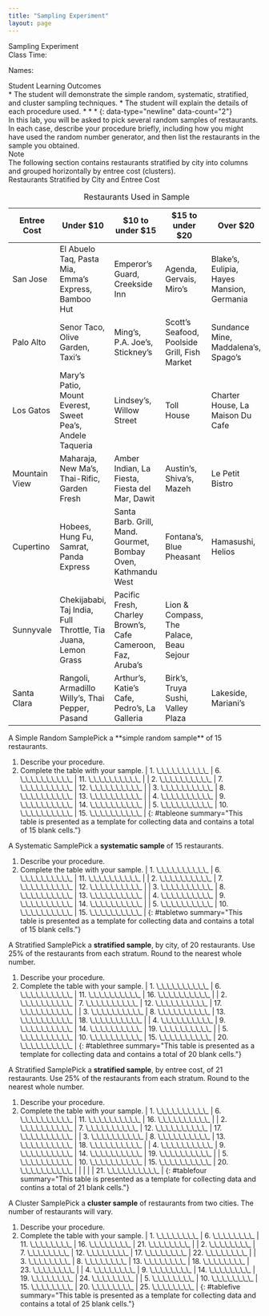 ```yaml
---
title: "Sampling Experiment"
layout: page
---
```



<div data-type="note" class="statistics lab" data-label="" markdown="1">
<div data-type="title">
Sampling Experiment
</div>
Class Time:

Names:

<div data-type="list" id="element-806" markdown="1">
<div data-type="title">
Student Learning Outcomes
</div>
* The student will demonstrate the simple random, systematic, stratified, and cluster sampling techniques.
* The student will explain the details of each procedure used.
  * * *
  {: data-type="newline" data-count="2"}

</div>
In this lab, you will be asked to pick several random samples of restaurants. In each case, describe your procedure briefly, including how you might have used the random number generator, and then list the restaurants in the sample you obtained.

<div data-type="note" id="id11521709" data-label="" markdown="1">
<div data-type="title">
Note
</div>
The following section contains restaurants stratified by city into columns and grouped horizontally by entree cost (clusters).

</div>
<span data-type="title">Restaurants Stratified by City and Entree Cost </span>

<table id="id9894hh324636" pgwide="1" summary="This table provides a sample of restaurants.  Each cell contains a list of restaurants that correspond to the given location and price range.  The first column lists the location, the second column contains restaurants with entrees under $10, the third column contains restaurants with entrees between $10 and $15, the fourth column between $15 and $20, and the fifth column restaurants with entrees over $20."><caption><span data-type="title">Restaurants Used in Sample</span></caption><thead>
<tr>
<th>Entree Cost</th>
<th>Under $10</th>
<th>$10 to under $15</th>
<th>$15 to under $20</th>
<th>Over $20</th>
</tr>
</thead><tbody>
<tr>
<td>San Jose</td>
<td>El Abuelo Taq, Pasta Mia, Emma’s Express, Bamboo Hut</td>
<td>Emperor’s Guard, Creekside Inn</td>
<td>Agenda, Gervais, Miro’s</td>
<td>Blake’s, Eulipia, Hayes Mansion, Germania</td>
</tr>
<tr>
<td>Palo Alto</td>
<td>Senor Taco, Olive Garden, Taxi’s</td>
<td>Ming’s, P.A. Joe’s, Stickney’s</td>
<td>Scott’s Seafood, Poolside Grill, Fish Market</td>
<td>Sundance Mine, Maddalena’s, Spago’s</td>
</tr>
<tr>
<td>Los Gatos</td>
<td>Mary’s Patio, Mount Everest, Sweet Pea’s, Andele Taqueria</td>
<td>Lindsey’s, Willow Street</td>
<td>Toll House</td>
<td>Charter House, La Maison Du Cafe</td>
</tr>
<tr>
<td>Mountain View</td>
<td>Maharaja, New Ma’s, Thai-Rific, Garden Fresh</td>
<td>Amber Indian, La Fiesta, Fiesta del Mar, Dawit</td>
<td>Austin’s, Shiva’s, Mazeh</td>
<td>Le Petit Bistro</td>
</tr>
<tr>
<td>Cupertino</td>
<td>Hobees, Hung Fu, Samrat, Panda Express</td>
<td>Santa Barb. Grill, Mand. Gourmet, Bombay Oven, Kathmandu West</td>
<td>Fontana’s, Blue Pheasant</td>
<td>Hamasushi, Helios</td>
</tr>
<tr>
<td>Sunnyvale</td>
<td>Chekijababi, Taj India, Full Throttle, Tia Juana, Lemon Grass</td>
<td>Pacific Fresh, Charley Brown’s, Cafe Cameroon, Faz, Aruba’s</td>
<td>Lion &amp; Compass, The Palace, Beau Sejour</td>
<td />
</tr>
<tr>
<td>Santa Clara</td>
<td>Rangoli, Armadillo Willy’s, Thai Pepper, Pasand</td>
<td>Arthur’s, Katie’s Cafe, Pedro’s, La Galleria</td>
<td>Birk’s, Truya Sushi, Valley Plaza</td>
<td>Lakeside, Mariani’s</td>
</tr>
</tbody></table>
<span data-type="title">A Simple Random Sample</span>Pick a **simple random sample** of 15 restaurants.

1.  Describe your procedure.
2.  Complete the table with your sample.
    | 1. \\\_\\\_\\\_\\\_\\\_\\\_\\\_\\\_\\\_\\\_ | 6. \\\_\\\_\\\_\\\_\\\_\\\_\\\_\\\_\\\_\\\_ | 11. \\\_\\\_\\\_\\\_\\\_\\\_\\\_\\\_\\\_\\\_ |
    | 2. \\\_\\\_\\\_\\\_\\\_\\\_\\\_\\\_\\\_\\\_ | 7. \\\_\\\_\\\_\\\_\\\_\\\_\\\_\\\_\\\_\\\_ | 12. \\\_\\\_\\\_\\\_\\\_\\\_\\\_\\\_\\\_\\\_ |
    | 3. \\\_\\\_\\\_\\\_\\\_\\\_\\\_\\\_\\\_\\\_ | 8. \\\_\\\_\\\_\\\_\\\_\\\_\\\_\\\_\\\_\\\_ | 13. \\\_\\\_\\\_\\\_\\\_\\\_\\\_\\\_\\\_\\\_ |
    | 4. \\\_\\\_\\\_\\\_\\\_\\\_\\\_\\\_\\\_\\\_ | 9. \\\_\\\_\\\_\\\_\\\_\\\_\\\_\\\_\\\_\\\_ | 14. \\\_\\\_\\\_\\\_\\\_\\\_\\\_\\\_\\\_\\\_ |
    | 5. \\\_\\\_\\\_\\\_\\\_\\\_\\\_\\\_\\\_\\\_ | 10. \\\_\\\_\\\_\\\_\\\_\\\_\\\_\\\_\\\_\\\_ | 15. \\\_\\\_\\\_\\\_\\\_\\\_\\\_\\\_\\\_\\\_ |
    {: #tableone summary="This table is presented as a template for collecting data and contains a total of 15 blank cells."}

<span data-type="title">A Systematic Sample</span>Pick a **systematic sample** of 15 restaurants.

1.  Describe your procedure.
2.  Complete the table with your sample.
    | 1. \\\_\\\_\\\_\\\_\\\_\\\_\\\_\\\_\\\_\\\_ | 6. \\\_\\\_\\\_\\\_\\\_\\\_\\\_\\\_\\\_\\\_ | 11. \\\_\\\_\\\_\\\_\\\_\\\_\\\_\\\_\\\_\\\_ |
    | 2. \\\_\\\_\\\_\\\_\\\_\\\_\\\_\\\_\\\_\\\_ | 7. \\\_\\\_\\\_\\\_\\\_\\\_\\\_\\\_\\\_\\\_ | 12. \\\_\\\_\\\_\\\_\\\_\\\_\\\_\\\_\\\_\\\_ |
    | 3. \\\_\\\_\\\_\\\_\\\_\\\_\\\_\\\_\\\_\\\_ | 8. \\\_\\\_\\\_\\\_\\\_\\\_\\\_\\\_\\\_\\\_ | 13. \\\_\\\_\\\_\\\_\\\_\\\_\\\_\\\_\\\_\\\_ |
    | 4. \\\_\\\_\\\_\\\_\\\_\\\_\\\_\\\_\\\_\\\_ | 9. \\\_\\\_\\\_\\\_\\\_\\\_\\\_\\\_\\\_\\\_ | 14. \\\_\\\_\\\_\\\_\\\_\\\_\\\_\\\_\\\_\\\_ |
    | 5. \\\_\\\_\\\_\\\_\\\_\\\_\\\_\\\_\\\_\\\_ | 10. \\\_\\\_\\\_\\\_\\\_\\\_\\\_\\\_\\\_\\\_ | 15. \\\_\\\_\\\_\\\_\\\_\\\_\\\_\\\_\\\_\\\_ |
    {: #tabletwo summary="This table is presented as a template for collecting data and contains a total of 15 blank cells."}

<span data-type="title">A Stratified Sample</span>Pick a **stratified sample**, by city, of 20 restaurants. Use 25% of the restaurants from each stratum. Round to the nearest whole number.

1.  Describe your procedure.
2.  Complete the table with your sample.
    | 1. \\\_\\\_\\\_\\\_\\\_\\\_\\\_\\\_\\\_\\\_ | 6. \\\_\\\_\\\_\\\_\\\_\\\_\\\_\\\_\\\_\\\_ | 11. \\\_\\\_\\\_\\\_\\\_\\\_\\\_\\\_\\\_\\\_ | 16. \\\_\\\_\\\_\\\_\\\_\\\_\\\_\\\_\\\_\\\_ |
    | 2. \\\_\\\_\\\_\\\_\\\_\\\_\\\_\\\_\\\_\\\_ | 7. \\\_\\\_\\\_\\\_\\\_\\\_\\\_\\\_\\\_\\\_ | 12. \\\_\\\_\\\_\\\_\\\_\\\_\\\_\\\_\\\_\\\_ | 17. \\\_\\\_\\\_\\\_\\\_\\\_\\\_\\\_\\\_\\\_ |
    | 3. \\\_\\\_\\\_\\\_\\\_\\\_\\\_\\\_\\\_\\\_ | 8. \\\_\\\_\\\_\\\_\\\_\\\_\\\_\\\_\\\_\\\_ | 13. \\\_\\\_\\\_\\\_\\\_\\\_\\\_\\\_\\\_\\\_ | 18. \\\_\\\_\\\_\\\_\\\_\\\_\\\_\\\_\\\_\\\_ |
    | 4. \\\_\\\_\\\_\\\_\\\_\\\_\\\_\\\_\\\_\\\_ | 9. \\\_\\\_\\\_\\\_\\\_\\\_\\\_\\\_\\\_\\\_ | 14. \\\_\\\_\\\_\\\_\\\_\\\_\\\_\\\_\\\_\\\_ | 19. \\\_\\\_\\\_\\\_\\\_\\\_\\\_\\\_\\\_\\\_ |
    | 5. \\\_\\\_\\\_\\\_\\\_\\\_\\\_\\\_\\\_\\\_ | 10. \\\_\\\_\\\_\\\_\\\_\\\_\\\_\\\_\\\_\\\_ | 15. \\\_\\\_\\\_\\\_\\\_\\\_\\\_\\\_\\\_\\\_ | 20. \\\_\\\_\\\_\\\_\\\_\\\_\\\_\\\_\\\_\\\_ |
    {: #tablethree summary="This table is presented as a template for collecting data and contains a total of 20 blank cells."}

<span data-type="title">A Stratified Sample</span>Pick a **stratified sample**, by entree cost, of 21 restaurants. Use 25% of the restaurants from each stratum. Round to the nearest whole number.

1.  Describe your procedure.
2.  Complete the table with your sample.
    | 1. \\\_\\\_\\\_\\\_\\\_\\\_\\\_\\\_\\\_\\\_ | 6. \\\_\\\_\\\_\\\_\\\_\\\_\\\_\\\_\\\_\\\_ | 11. \\\_\\\_\\\_\\\_\\\_\\\_\\\_\\\_\\\_\\\_ | 16. \\\_\\\_\\\_\\\_\\\_\\\_\\\_\\\_\\\_\\\_ |
    | 2. \\\_\\\_\\\_\\\_\\\_\\\_\\\_\\\_\\\_\\\_ | 7. \\\_\\\_\\\_\\\_\\\_\\\_\\\_\\\_\\\_\\\_ | 12. \\\_\\\_\\\_\\\_\\\_\\\_\\\_\\\_\\\_\\\_ | 17. \\\_\\\_\\\_\\\_\\\_\\\_\\\_\\\_\\\_\\\_ |
    | 3. \\\_\\\_\\\_\\\_\\\_\\\_\\\_\\\_\\\_\\\_ | 8. \\\_\\\_\\\_\\\_\\\_\\\_\\\_\\\_\\\_\\\_ | 13. \\\_\\\_\\\_\\\_\\\_\\\_\\\_\\\_\\\_\\\_ | 18. \\\_\\\_\\\_\\\_\\\_\\\_\\\_\\\_\\\_\\\_ |
    | 4. \\\_\\\_\\\_\\\_\\\_\\\_\\\_\\\_\\\_\\\_ | 9. \\\_\\\_\\\_\\\_\\\_\\\_\\\_\\\_\\\_\\\_ | 14. \\\_\\\_\\\_\\\_\\\_\\\_\\\_\\\_\\\_\\\_ | 19. \\\_\\\_\\\_\\\_\\\_\\\_\\\_\\\_\\\_\\\_ |
    | 5. \\\_\\\_\\\_\\\_\\\_\\\_\\\_\\\_\\\_\\\_ | 10. \\\_\\\_\\\_\\\_\\\_\\\_\\\_\\\_\\\_\\\_ | 15. \\\_\\\_\\\_\\\_\\\_\\\_\\\_\\\_\\\_\\\_ | 20. \\\_\\\_\\\_\\\_\\\_\\\_\\\_\\\_\\\_\\\_ |
    |  |  |  | 21. \\\_\\\_\\\_\\\_\\\_\\\_\\\_\\\_\\\_\\\_ |
    {: #tablefour summary="This table is presented as a template for collecting data and contins a total of 21 blank cells."}

<span data-type="title">A Cluster Sample</span>Pick a **cluster sample** of restaurants from two cities. The number of restaurants will vary.

1.  Describe your procedure.
2.  Complete the table with your sample.
    | 1. \\\_\\\_\\\_\\\_\\\_\\\_\\\_\\\_ | 6. \\\_\\\_\\\_\\\_\\\_\\\_\\\_\\\_ | 11. \\\_\\\_\\\_\\\_\\\_\\\_\\\_\\\_ | 16. \\\_\\\_\\\_\\\_\\\_\\\_\\\_\\\_ | 21. \\\_\\\_\\\_\\\_\\\_\\\_\\\_\\\_ |
    | 2. \\\_\\\_\\\_\\\_\\\_\\\_\\\_\\\_ | 7. \\\_\\\_\\\_\\\_\\\_\\\_\\\_\\\_ | 12. \\\_\\\_\\\_\\\_\\\_\\\_\\\_\\\_ | 17. \\\_\\\_\\\_\\\_\\\_\\\_\\\_\\\_ | 22. \\\_\\\_\\\_\\\_\\\_\\\_\\\_\\\_ |
    | 3. \\\_\\\_\\\_\\\_\\\_\\\_\\\_\\\_ | 8. \\\_\\\_\\\_\\\_\\\_\\\_\\\_\\\_ | 13. \\\_\\\_\\\_\\\_\\\_\\\_\\\_\\\_ | 18. \\\_\\\_\\\_\\\_\\\_\\\_\\\_\\\_ | 23. \\\_\\\_\\\_\\\_\\\_\\\_\\\_\\\_ |
    | 4. \\\_\\\_\\\_\\\_\\\_\\\_\\\_\\\_ | 9. \\\_\\\_\\\_\\\_\\\_\\\_\\\_\\\_ | 14. \\\_\\\_\\\_\\\_\\\_\\\_\\\_\\\_ | 19. \\\_\\\_\\\_\\\_\\\_\\\_\\\_\\\_ | 24. \\\_\\\_\\\_\\\_\\\_\\\_\\\_\\\_ |
    | 5. \\\_\\\_\\\_\\\_\\\_\\\_\\\_\\\_ | 10. \\\_\\\_\\\_\\\_\\\_\\\_\\\_\\\_ | 15. \\\_\\\_\\\_\\\_\\\_\\\_\\\_\\\_ | 20. \\\_\\\_\\\_\\\_\\\_\\\_\\\_\\\_ | 25. \\\_\\\_\\\_\\\_\\\_\\\_\\\_\\\_ |
    {: #tablefive summary="This table is presented as a template for collecting data and contains a total of 25 blank cells."}

</div>

